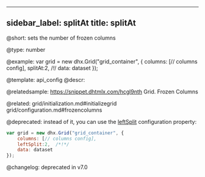 
---
sidebar_label: splitAt
title: splitAt
---          

@short: 
sets the number of frozen columns




@type: number

@example: 
var grid = new dhx.Grid("grid_container", {
	columns: [// columns config],
	splitAt:2,  /*!*/
	data: dataset
});


@template:	api_config
@descr: 

@relatedsample: https://snippet.dhtmlx.com/hcgl9nth	Grid. Frozen Columns

@related: grid/initialization.md#initializegrid
grid/configuration.md#frozencolumns

@deprecated: instead of it, you can use the [leftSplit](grid/api/grid_leftsplit_config.md) configuration property:

~~~js
var grid = new dhx.Grid("grid_container", {
	columns: [// columns config],
	leftSplit:2,  /*!*/
	data: dataset
});

~~~

@changelog: deprecated in v7.0